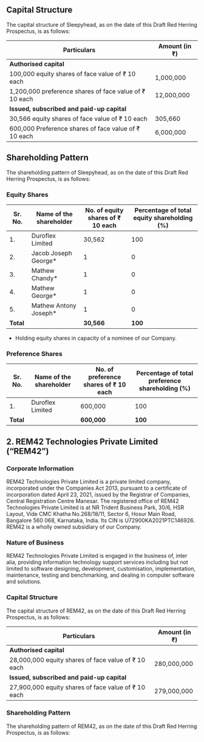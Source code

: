 ## Capital Structure

The capital structure of Sleepyhead, as on the date of this Draft Red Herring Prospectus, is as follows:

<table><thead><tr><th>Particulars</th><th>Amount (in ₹)</th></tr></thead><tbody><tr><td><strong>Authorised capital</strong></td><td></td></tr><tr><td>100,000 equity shares of face value of ₹ 10 each</td><td>1,000,000</td></tr><tr><td>1,200,000 preference shares of face value of ₹ 10 each</td><td>12,000,000</td></tr><tr><td><strong>Issued, subscribed and paid-up capital</strong></td><td></td></tr><tr><td>30,566 equity shares of face value of ₹ 10 each</td><td>305,660</td></tr><tr><td>600,000 Preference shares of face value of ₹ 10 each</td><td>6,000,000</td></tr></tbody></table>

## Shareholding Pattern

The shareholding pattern of Sleepyhead, as on the date of this Draft Red Herring Prospectus, is as follows:

### Equity Shares

<table><thead><tr><th>Sr. No.</th><th>Name of the shareholder</th><th>No. of equity shares of ₹ 10 each</th><th>Percentage of total equity shareholding (%)</th></tr></thead><tbody><tr><td>1.</td><td>Duroflex Limited</td><td>30,562</td><td>100</td></tr><tr><td>2.</td><td>Jacob Joseph George*</td><td>1</td><td>0</td></tr><tr><td>3.</td><td>Mathew Chandy*</td><td>1</td><td>0</td></tr><tr><td>4.</td><td>Mathew George*</td><td>1</td><td>0</td></tr><tr><td>5.</td><td>Mathew Antony Joseph*</td><td>1</td><td>0</td></tr><tr><td><strong>Total</strong></td><td></td><td><strong>30,566</strong></td><td><strong>100</strong></td></tr></tbody></table>

* Holding equity shares in capacity of a nominee of our Company.

### Preference Shares

<table><thead><tr><th>Sr. No.</th><th>Name of the shareholder</th><th>No. of preference shares of ₹ 10 each</th><th>Percentage of total preference shareholding (%)</th></tr></thead><tbody><tr><td>1.</td><td>Duroflex Limited</td><td>600,000</td><td>100</td></tr><tr><td><strong>Total</strong></td><td></td><td><strong>600,000</strong></td><td><strong>100</strong></td></tr></tbody></table>

## 2. REM42 Technologies Private Limited (“REM42”)

### Corporate Information

REM42 Technologies Private Limited is a private limited company, incorporated under the Companies Act 2013, pursuant to a certificate of incorporation dated April 23, 2021, issued by the Registrar of Companies, Central Registration Centre Manesar. The registered office of REM42 Technologies Private Limited is at NR Trident Business Park, 30/6, HSR Layout, Vide CMC Khatha No.268/18/11, Sector 6, Hosur Main Road, Bangalore 560 068, Karnataka, India. Its CIN is U72900KA2021PTC146926. REM42 is a wholly owned subsidiary of our Company.

### Nature of Business

REM42 Technologies Private Limited is engaged in the business of, inter alia, providing information technology support services including but not limited to software designing, development, customisation, implementation, maintenance, testing and benchmarking, and dealing in computer software and solutions.

### Capital Structure

The capital structure of REM42, as on the date of this Draft Red Herring Prospectus, is as follows:

<table><thead><tr><th>Particulars</th><th>Amount (in ₹)</th></tr></thead><tbody><tr><td><strong>Authorised capital</strong></td><td></td></tr><tr><td>28,000,000 equity shares of face value of ₹ 10 each</td><td>280,000,000</td></tr><tr><td><strong>Issued, subscribed and paid-up capital</strong></td><td></td></tr><tr><td>27,900,000 equity shares of face value of ₹ 10 each</td><td>279,000,000</td></tr></tbody></table>

### Shareholding Pattern

The shareholding pattern of REM42, as on the date of this Draft Red Herring Prospectus, is as follows: